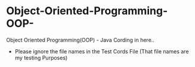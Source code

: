 # Object-Oriented-Programming-OOP-
Object Oriented Programming(OOP) - Java Cording in here..
  - Please ignore the file names in the Test Cords File (That file names are my testing Purposes)

